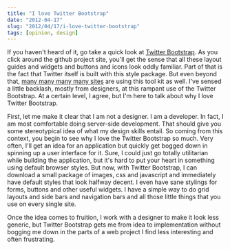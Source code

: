 ```yaml
---
title: "I love Twitter Bootstrap"
date: "2012-04-17"
slug: "2012/04/17/i-love-twitter-bootstrap"
tags: [opinion, design]
---
```

If you haven't heard of it, go take a quick look at [Twitter Bootstrap](http://twitter.github.com/bootstrap/).  As you click around the github project site, you'll get the sense that all these layout guides and widgets and buttons and icons look oddly familiar. Part of that is the fact that Twitter itself is built with this style package. But even beyond that, [many many many many sites](http://builtwithbootstrap.com/) are using this tool kit as well. I've sensed a little backlash, mostly from designers, at this rampant use of the Twitter Bootstrap. At a certain level, I agree, but I'm here to talk about why I love Twitter Bootstrap.

<!--more-->
First, let me make it clear that I am not a designer. I am a developer. In fact, I am most comfortable doing server-side development. That should give you some stereotypical idea of what my design skills entail. So coming from this context, you begin to see why I love the Twitter Bootstrap so much. Very often, I'll get an idea for an application but quickly get bogged down in spinning up a user interface for it. Sure, I could just go totally utilitarian while building the application, but it's hard to put your heart in something using default browser styles. But now, with Twitter Bootstrap, I can download a small package of images, css and javascript and immediately have default styles that look halfway decent. I even have sane stylings for forms, buttons and other useful widgets. I have a simple way to do grid layouts and side bars and navigation bars and all those little things that you use on every single site.

Once the idea comes to fruition, I work with a designer to make it look less generic, but Twitter Bootstrap gets me from idea to implementation without bogging me down in the parts of a web project I find less interesting and often frustrating.
